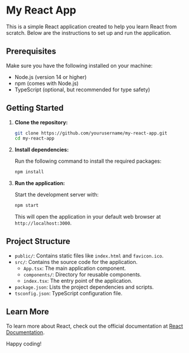 # My React App

This is a simple React application created to help you learn React from scratch. Below are the instructions to set up and run the application.

## Prerequisites

Make sure you have the following installed on your machine:

- Node.js (version 14 or higher)
- npm (comes with Node.js)
- TypeScript (optional, but recommended for type safety)

## Getting Started

1. **Clone the repository:**

   ```bash
   git clone https://github.com/yourusername/my-react-app.git
   cd my-react-app
   ```

2. **Install dependencies:**

   Run the following command to install the required packages:

   ```bash
   npm install
   ```

3. **Run the application:**

   Start the development server with:

   ```bash
   npm start
   ```

   This will open the application in your default web browser at `http://localhost:3000`.

## Project Structure

- `public/`: Contains static files like `index.html` and `favicon.ico`.
- `src/`: Contains the source code for the application.
  - `App.tsx`: The main application component.
  - `components/`: Directory for reusable components.
  - `index.tsx`: The entry point of the application.
- `package.json`: Lists the project dependencies and scripts.
- `tsconfig.json`: TypeScript configuration file.

## Learn More

To learn more about React, check out the official documentation at [React Documentation](https://reactjs.org/docs/getting-started.html).

Happy coding!
